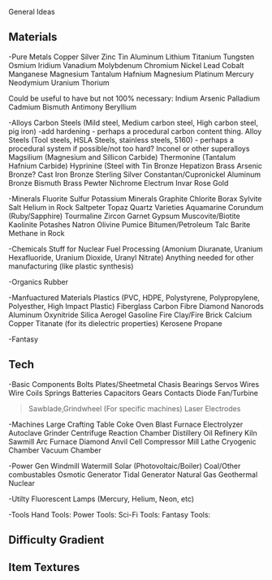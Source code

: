 General Ideas

Materials
-----
-Pure Metals
Copper
Silver
Zinc
Tin
Aluminum
Lithium
Titanium
Tungsten
Osmium
Iridium
Vanadium
Molybdenum
Chromium
Nickel
Lead
Cobalt
Manganese
Magnesium
Tantalum
Hafnium
Magnesium
Platinum
Mercury
Neodymium
Uranium
Thorium

Could be useful to have but not 100% necessary:
Indium
Arsenic
Palladium
Cadmium
Bismuth
Antimony
Beryllium

-Alloys
Carbon Steels (Mild steel, Medium carbon steel, High carbon steel, pig iron) -add hardening - perhaps a procedural carbon content thing.
Alloy Steels (Tool steels, HSLA Steels, stainless steels, 5160) - perhaps a procedural system if possible/not too hard?
Inconel or other superalloys
Magsilium (Magnesium and Sillicon Carbide)
Thermonine (Tantalum Hafnium Carbide)
Hyprinine (Steel with 
Tin Bronze
Hepatizon
Brass
Arsenic Bronze?
Cast Iron Bronze
Sterling Silver
Constantan/Cupronickel
Aluminum Bronze
Bismuth Brass
Pewter
Nichrome
Electrum
Invar
Rose Gold

-Minerals
Fluorite
Sulfur
Potassium Minerals
Graphite
Chlorite
Borax
Sylvite
Salt
Helium in Rock
Saltpeter
Topaz
Quartz Varieties
Aquamarine
Corundum (Ruby/Sapphire)
Tourmaline
Zircon
Garnet
Gypsum
Muscovite/Biotite
Kaolinite
Potashes
Natron
Olivine
Pumice
Bitumen/Petroleum
Talc
Barite
Methane in Rock

-Chemicals
Stuff for Nuclear Fuel Processing (Amonium Diuranate, Uranium Hexafluoride, Uranium Dioxide, Uranyl Nitrate)
Anything needed for other manufacturing (like plastic synthesis)

-Organics
Rubber

-Manfuactured Materials
Plastics (PVC, HDPE, Polystyrene, Polypropylene, Polyesther, High Impact Plastic)
Fiberglass
Carbon Fibre
Diamond Nanorods
Aluminum Oxynitride
Silica Aerogel
Gasoline
Fire Clay/Fire Brick
Calcium Copper Titanate (for its dielectric properties)
Kerosene
Propane


-Fantasy

Tech
-----
-Basic Components
Bolts
Plates/Sheetmetal
Chasis
Bearings
Servos
Wires
Wire Coils
Springs
Batteries
Capacitors
Gears
Contacts
Diode
Fan/Turbine
>Sawblade,Grindwheel (For specific machines)
Laser
Electrodes

-Machines
Large Crafting Table
Coke Oven
Blast Furnace
Electrolyzer
Autoclave
Grinder
Centrifuge
Reaction Chamber
Distillery
Oil Refinery
Kiln
Sawmill
Arc Furnace
Diamond Anvil Cell
Compressor
Mill
Lathe
Cryogenic Chamber
Vacuum Chamber

-Power Gen
Windmill
Watermill
Solar (Photovoltaic/Boiler)
Coal/Other combustables
Osmotic Generator
Tidal Generator
Natural Gas
Geothermal
Nuclear

-Utilty
Fluorescent Lamps (Mercury, Helium, Neon, etc)

-Tools
Hand Tools:
Power Tools:
Sci-Fi Tools:
Fantasy Tools:

Difficulty Gradient
-----

Item Textures
-----

